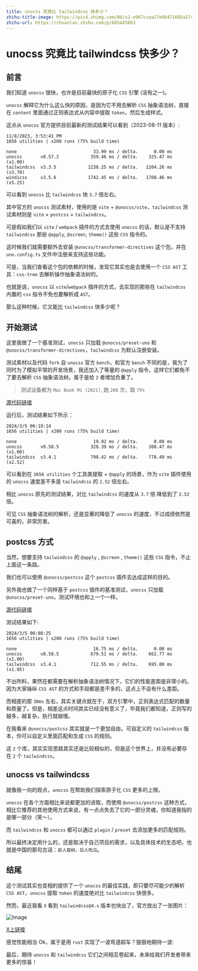 ```yaml
---
title: unocss 究竟比 tailwindcss 快多少？
zhihu-title-image: https://pic4.zhimg.com/80/v2-e967ccea27e66471685a27c2812b6ab4.jpg
zhihu-url: https://zhuanlan.zhihu.com/p/685445883
---
```


# unocss 究竟比 tailwindcss 快多少？

## 前言

我们知道 `unocss` 很快，也许是目前最快的原子化 `CSS` 引擎 (没有之一)。

`unocss` 解释它为什么这么快的原因，是因为它不用去解析 `CSS` 抽象语法树，直接在 `content` 里面通过正则表达式从内容中提取 `token`，然后生成样式。

这点从 `unocss` 官方提供目前最新的测试结果可以看到（2023-08-11 版本）:

```
11/8/2023, 3:53:41 PM
1656 utilities | x200 runs (75% build time)

none                             33.99 ms / delta.      0.00 ms
unocss       v0.57.2            359.46 ms / delta.    325.47 ms (x1.00)
tailwindcss  v3.3.5            1238.25 ms / delta.   1204.26 ms (x3.70)
windicss     v3.5.6            1742.45 ms / delta.   1708.46 ms (x5.25)
```

可以看到 `unocss` 比 `tailwindcss` 快 `3.7` 倍左右。

其中官方的 `unocss` 测试素材，使用的是 `vite` + `@unocss/vite`，`tailwindcss` 测试素材则是 `vite` + `postcss` + `tailwindcss`。

可是假如我们以 `vite` / `webpack` 插件的方式去使用 `unocss` 的话，默认是不支持 `tailwindcss` 那些 `@apply`, `@screen`, `theme()` 这些 `CSS` 指令的。

这时候我们就需要额外去安装 `@unocss/transformer-directives` 这个包，并在 `uno.config.ts` 文件中注册来支持这些功能。

可是，当我们查看这个包的依赖的时候，发现它其实也是去使用一个 `CSS AST` 工具：`css-tree` 去解析操作抽象语法树的。

也就是说，`unocss` 以 `vite`/`webpack` 插件的方式，去实现的那些在 `tailwindcss` 内置的 `css` 指令不免也要解析成 `AST`。

那么这种时候，它又能比 `tailwindcss` 快多少呢？

## 开始测试

这里我做了一个基准测试，`unocss` 只加载 `@unocss/preset-uno` 和 `@unocss/transformer-directives`，`tailwindcss` 为默认注册安装。

测试素材以及代码 `fork` 自 `unocss` 官方 `bench`，和官方 `bench` 不同的是，我为了同时为了模拟平常的开发场景，我还加入了等量的 `@apply` 指令，这样它们都免不了要去解析 `CSS` 抽象语法树。属于是给 `2` 者增加负重了。

> 测试设备都为 `Mac Book M1 (2021)`, 跑 `200` 次，取 `75%`

[源代码链接](https://github.com/sonofmagic/tailwindcss-vs-unocss-postcss-plugin/tree/main/bench)

运行后，测试结果如下所示：

```
2024/3/5 00:19:14
1656 utilities | x200 runs (75% build time)

none                             19.92 ms / delta.      0.00 ms 
unocss       v0.58.5            328.39 ms / delta.    308.47 ms (x1.00)
tailwindcss  v3.4.1             798.42 ms / delta.    778.49 ms (x2.52)
```

可以看到在 `1656 utilities` 个工具类提取 + `@apply` 的场景，作为 `vite` 插件使用的 `unocss` 速度差不多是 `tailwindcss` 的 `2.52` 倍左右。

相比 `unocss` 原先的测试结果，对比 `tailwindcss` 的速度从 `3.7` 倍 降低到了 `2.52` 倍。

可见 `CSS` 抽象语法树的解析，还是显著的降低了 `unocss` 的速度，不过成绩依然是可喜的，非常厉害。

## postcss 方式

当然，想要支持 `tailwindcss` 的 `@apply` , `@screen` , `theme()` 这些 `CSS` 指令，不止上面这一条路。

我们也可以使用 `@unocss/postcss` 这个 `postcss` 插件去达成这样的目的。

另外我也做了一个同样基于 `postcss` 插件的基准测试，`unocss` 只加载 `@unocss/preset-uno`，测试环境也和上一个一样。

[源代码链接](https://github.com/sonofmagic/tailwindcss-vs-unocss-postcss-plugin/tree/main/bench-postcss)

测试结果如下:

```
2024/3/5 00:08:25
1656 utilities | x200 runs (75% build time)

none                             16.75 ms / delta.      0.00 ms 
unocss       v0.58.5            679.51 ms / delta.    662.77 ms (x1.00)
tailwindcss  v3.4.1             712.55 ms / delta.    695.80 ms (x1.05)
```

不出所料，果然在都需要在解析抽象语法树情况下，它们的性能差距是非常小的。因为大家操纵 `CSS AST` 的方式和手段都是差不多的，这点上不会有什么差距。

而相差的那 `30ms` 左右，其实关键点就在于，双方引擎中，正则表达式匹配的数量和质量了。但是，相差这点时间其实已经没有意义了，毕竟我们都知道，正则写的越多，越复杂，执行就越慢。

在我看来 `@unocss/postcss` 其实就是一个更加自由，可自定义的 `tailwindcss` 版本，你可以自定义里面匹配和生成 `CSS` 的规则。

这 `2` 个库，其实实现思路其实还是比较相似的，但是这个世界上，并没有必要存在 `2` 个 `tailwindcss`。

## unocss vs tailwindcss

就像我一向的观点，`unocss` 在帮助我们探索原子化 `CSS` 更多的上限。

`unocss` 在各个方面相比来说都更加的进取，而使用 `@unocss/postcss` 这种方式，相比它推荐的其他使用方式来说，有一点点失去了它的一部分灵魂，你知道我指的是哪一部分（笑～）。

而 `tailwindcss` 和 `unocss` 都可以通过 `plugin` / `preset` 去添加更多的匹配规则。

所以最终决定用什么的，还是取决于自己项目的需求，以及具体技术的生态吧，也就是中国的那句古话：`前人栽树，后人吃瓜`。

## 结尾

这个测试其实也变相的提供了一个 `unocss` 的最佳实践，即只要尽可能少的解析 `CSS AST`，`unocss` 提取 `token` 的速度绝对比 `tailwindcss` 快很多。

然而，最近我看 `X` 看到 `tailwindcss@4.x` 版本也快出了，官方放出了一张图片：

![Image](https://pic4.zhimg.com/80/v2-33cf8c5eb6cf4ed855a96ade3c3af36d.jpg)

[X上链接](https://twitter.com/adamwathan/status/1748408633518420130)

感觉性能相当 Ok，属于是用 `rust` 实现了一波弯道超车？狠狠地期待一波:

最后，期待 `unocss` 和 `tailwindcss` 它们之间相互卷起来，未来给我们开发者带来更多的惊喜！
